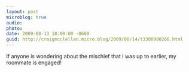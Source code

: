 ```yaml
---
layout: post
microblog: true
audio: 
photo: 
date: 2009-08-13 18:00:00 -0600
guid: http://craigmcclellan.micro.blog/2009/08/14/t3300980266.html
---
```

If anyone is wondering about the mischief that I was up to earlier, my roommate is engaged!
